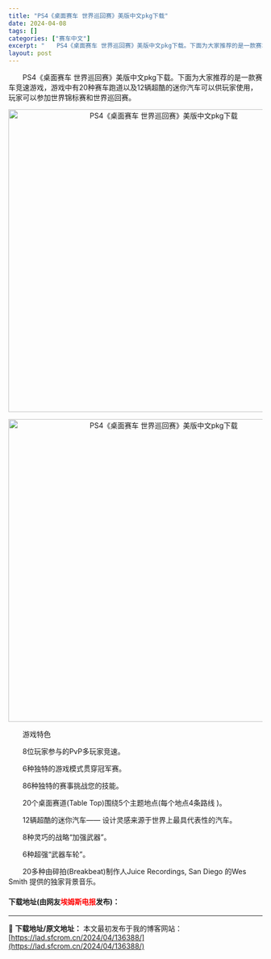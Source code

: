 ```yaml
---
title: "PS4《桌面赛车 世界巡回赛》美版中文pkg下载"
date: 2024-04-08
tags: []
categories: ["赛车中文"]
excerpt: "　　PS4《桌面赛车 世界巡回赛》美版中文pkg下载。下面为大家推荐的是一款赛车竞速游戏，游戏中有20种赛车跑道以及12辆超酷的迷你汽车可以供玩家使用，玩家可以参加世界锦标赛和世界巡回赛。 　　游戏特色 　　8位玩家参与的PvP多玩家竞速。 　　6种独特的游戏模式贯穿冠军赛。 　　86种独特的赛事挑&hellip;"
layout: post
---
```


 <p>　　PS4《桌面赛车 世界巡回赛》美版中文pkg下载。下面为大家推荐的是一款赛车竞速游戏，游戏中有20种赛车跑道以及12辆超酷的迷你汽车可以供玩家使用，玩家可以参加世界锦标赛和世界巡回赛。</p> <p align="center"><img align="" border="0" src="https://lad.sfcrom.cn/wp-content/uploads/2024/04/20240408_66137f86a27f1.webp" width="600" alt="PS4《桌面赛车 世界巡回赛》美版中文pkg下载" /></p> <p align="center"><img align="" border="0" src="https://lad.sfcrom.cn/wp-content/uploads/2024/04/20240408_66137f8709c7b.webp" width="600" alt="PS4《桌面赛车 世界巡回赛》美版中文pkg下载" /></p> <p>　　游戏特色</p> <p>　　8位玩家参与的PvP多玩家竞速。</p> <p>　　6种独特的游戏模式贯穿冠军赛。</p> <p>　　86种独特的赛事挑战您的技能。</p> <p>　　20个桌面赛道(Table Top)围绕5个主题地点(每个地点4条路线 )。</p> <p>　　12辆超酷的迷你汽车&mdash;&mdash; 设计灵感来源于世界上最具代表性的汽车。</p> <p>　　8种灵巧的战略&ldquo;加强武器&rdquo;。</p> <p>　　6种超强&ldquo;武器车轮&rdquo;。</p> <p>　　20多种由碎拍(Breakbeat)制作人Juice Recordings, San Diego 的Wes Smith 提供的独家背景音乐。</p> <p><h4>下载地址(由网友<font color="red">埃姆斯电报</font>发布)：</h4></p> 

---
📖 **下载地址/原文地址：** 本文最初发布于我的博客网站：[https://lad.sfcrom.cn/2024/04/136388/](https://lad.sfcrom.cn/2024/04/136388/)
